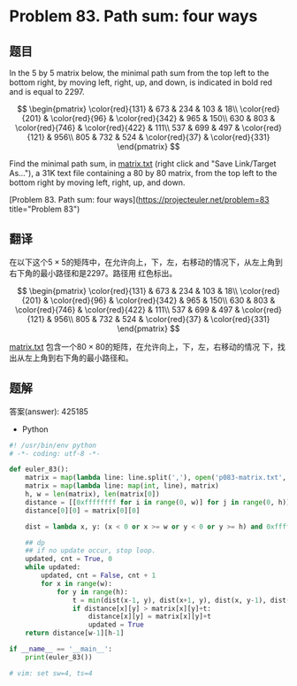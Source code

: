 Problem 83. Path sum: four ways
==================================

## 题目

In the 5 by 5 matrix below, the minimal path sum from the top left to the bottom right, by moving
left, right, up, and down, is indicated in bold red and is equal to 2297.

$$ \begin{pmatrix}
\color{red}{131} & 673 & 234 & 103 & 18\\
\color{red}{201} & \color{red}{96} & \color{red}{342} & 965 & 150\\
630 & 803 & \color{red}{746} & \color{red}{422} & 111\\
537 & 699 & 497 & \color{red}{121} & 956\\
805 & 732 & 524 & \color{red}{37} & \color{red}{331}
\end{pmatrix} $$

Find the minimal path sum, in [matrix.txt](../resource/p083-matrix.txt) (right click and "Save Link/Target As..."), a 31K text file containing a 80 by 80 matrix, from the top left to the bottom right by moving
left, right, up, and down.

[Problem 83. Path sum: four ways](https://projecteuler.net/problem=83 title="Problem 83")

## 翻译

在以下这个$5 \times 5$的矩阵中，在允许向上，下，左，右移动的情况下，从左上角到右下角的最小路径和是2297。路径用
红色标出。

$$ \begin{pmatrix}
\color{red}{131} & 673 & 234 & 103 & 18\\
\color{red}{201} & \color{red}{96} & \color{red}{342} & 965 & 150\\
630 & 803 & \color{red}{746} & \color{red}{422} & 111\\
537 & 699 & 497 & \color{red}{121} & 956\\
805 & 732 & 524 & \color{red}{37} & \color{red}{331}
\end{pmatrix} $$

[matrix.txt](../resource/p083-matrix.txt) 包含一个$80 \times 80$的矩阵，在允许向上，下，左，右移动的情况
下，找出从左上角到右下角的最小路径和。

## 题解

答案(answer): 425185

+ Python

~~~python
#! /usr/bin/env python
# -*- coding: utf-8 -*-

def euler_83():
    matrix = map(lambda line: line.split(','), open('p083-matrix.txt', 'r').read().split())
    matrix = map(lambda line: map(int, line), matrix)
    h, w = len(matrix), len(matrix[0])
    distance = [[0xffffffff for i in range(0, w)] for j in range(0, h)]
    distance[0][0] = matrix[0][0]

    dist = lambda x, y: (x < 0 or x >= w or y < 0 or y >= h) and 0xffffffff or distance[x][y]

    ## dp
    ## if no update occur, stop loop.
    updated, cnt = True, 0
    while updated:
        updated, cnt = False, cnt + 1
        for x in range(w):
            for y in range(h):
                t = min(dist(x-1, y), dist(x+1, y), dist(x, y-1), dist(x, y+1))
                if distance[x][y] > matrix[x][y]+t:
                    distance[x][y] = matrix[x][y]+t
                    updated = True
    return distance[w-1][h-1]

if __name__ == '__main__':
    print(euler_83())

# vim: set sw=4, ts=4
~~~
